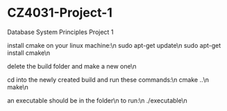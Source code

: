 # CZ4031-Project-1
Database System Principles Project 1

install cmake on your linux machine:\n
sudo apt-get update\n
sudo apt-get install cmake\n

delete the build folder and make a new one\n

cd into the newly created build and run these commands:\n
cmake ..\n
make\n

an executable should be in the folder\n
to run:\n
./executable\n
